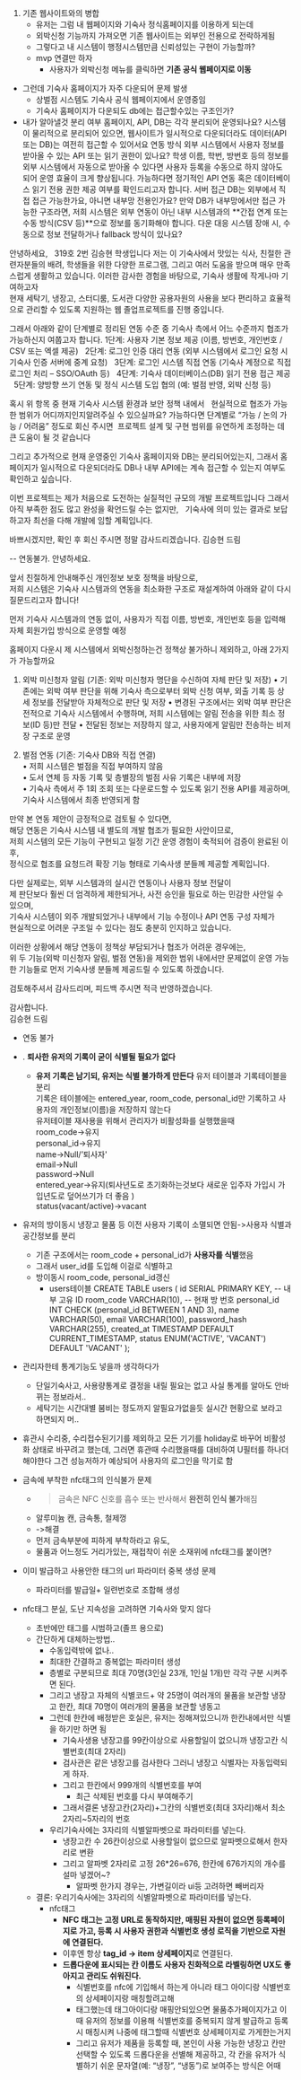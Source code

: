 1. 기존 웹사이트와의 병합
	- 유저는 그럼 내 웹페이지와 기숙사 정식홈페이지를 이용하게 되는데
	- 외박신청 기능까지 가져오면 기존 웹사이트는 외부인 전용으로 전락하게됨
	- 그렇다고 내 시스템이 행정시스템만큼 신뢰성있는 구현이 가능할까?
	- mvp 연결만 하자
		- 사용자가 외박신청 메뉴를 클릭하면 **기존 공식 웹페이지로 이동**
- 그런데 기숙사 홈페이지가 자주 다운되어 문제 발생
	- 상벌점 시스템도 기숙사 공식 웹페이지에서 운영중임
	- 기숙사 홈페이지가 다운되도 db에는 접근할수있는 구조인가?
- 내가 알아낼것
	분리 여부
		홈페이지, API, DB는 각각 분리되어 운영되나요? 시스템이 물리적으로 분리되어 있으면, 웹사이트가 일시적으로 다운되더라도 데이터(API 또는 DB)는 여전히 접근할 수 있어서요
	연동 방식
		외부 시스템에서 사용자 정보를 받아올 수 있는 API 또는 읽기 권한이 있나요? 학생 이름, 학번, 방번호 등의 정보를 외부 시스템에서 자동으로 받아올 수 있다면 사용자 등록을 수동으로 하지 않아도 되어 운영 효율이 크게 향상됩니다. 가능하다면 정기적인 API 연동 혹은 데이터베이스 읽기 전용 권한 제공 여부를 확인드리고자 합니다.
	서버 접근
		DB는 외부에서 직접 접근 가능한가요, 아니면 내부망 전용인가요?
		만약 DB가 내부망에서만 접근 가능한 구조라면, 저희 시스템은 외부 연동이 아닌 내부 시스템과의 **간접 연계 또는 수동 방식(CSV 등)**으로 정보를 동기화해야 합니다.
	다운 대응
		시스템 장애 시, 수동으로 정보 전달하거나 fallback 방식이 있나요?

안녕하세요,  
319호 2번 김승현 학생입니다
저는 이 기숙사에서 맛있는 식사, 친절한 관련자분들의 배려, 학생들을 위한 다양한 프로그램, 그리고 여러 도움을 받으며 매우 만족스럽게 생활하고 있습니다. 이러한 감사한 경험을 바탕으로, 기숙사 생활에 작게나마 기여하고자  
현재 세탁기, 냉장고, 스터디룸, 도서관 다양한 공용자원의 사용을 보다 편리하고 효율적으로 관리할 수 있도록 지원하는 웹 졸업프로젝트를 진행 중입니다.

그래서 아래와 같이 단계별로 정리된 연동 수준 중 기숙사 측에서 어느 수준까지 협조가 가능하신지 여쭙고자 합니다.
1단계: 사용자 기본 정보 제공 (이름, 방번호, 개인번호 / CSV 또는 엑셀 제공)  
2단계: 로그인 인증 대리 연동 (외부 시스템에서 로그인 요청 시 기숙사 인증 서버에 중계 요청)  
3단계: 로그인 시스템 직접 연동 (기숙사 계정으로 직접 로그인 처리 – SSO/OAuth 등)  
4단계: 기숙사 데이터베이스(DB) 읽기 전용 접근 제공  
5단계: 양방향 쓰기 연동 및 정식 시스템 도입 협의 (예: 벌점 반영, 외박 신청 등)

혹시 위 항목 중 현재 기숙사 시스템 환경과 보안 정책 내에서  
현실적으로 협조가 가능한 범위가 어디까지인지알려주실 수 있으실까요?
가능하다면 단계별로 “가능 / 논의 가능 / 어려움” 정도로 회신 주시면  프로젝트 설계 및 구현 범위를 유연하게 조정하는 데 큰 도움이 될 것 같습니다

그리고 추가적으로 현재 운영중인 기숙사 홈페이지와 DB는 분리되어있는지, 그래서 홈페이지가 일시적으로 다운되더라도 DB나 내부 API에는 계속 접근할 수 있는지 여부도 확인하고 싶습니다. 

이번 프로젝트는 제가 처음으로 도전하는 실질적인 규모의 개발 프로젝트입니다 그래서 아직 부족한 점도 많고 완성을 확언드릴 수는 없지만,  
기숙사에 의미 있는 결과로 보답하고자 최선을 다해 개발에 임할 계획입니다.

바쁘시겠지만, 확인 후 회신 주시면 정말 감사드리겠습니다.
김승현 드림

-- 연동불가.
안녕하세요.

앞서 친절하게 안내해주신 개인정보 보호 정책을 바탕으로,  
저희 시스템은 기숙사 시스템과의 연동을 최소화한 구조로 재설계하여 아래와 같이 다시 질문드리고자 합니다!

 먼저 기숙사 시스템과의 연동 없이, 사용자가 직접 이름, 방번호, 개인번호 등을 입력해 자체 회원가입 방식으로 운영할 예정

홈페이지 다운시 제 시스템에서 외박신청하는건 정책상 불가하니 제외하고, 아래 2가지가 가능할까요

1.  외박 미신청자 알림 (기존: 외박 미신청자 명단을 수신하여 자체 판단 및 저장)
• 기존에는 외박 여부 판단을 위해 기숙사 측으로부터 외박 신청 여부, 외출 기록 등 상세 정보를 전달받아 자체적으로 판단 및 저장
• 변경된 구조에서는 외박 여부 판단은 전적으로 기숙사 시스템에서 수행하며,
   저희 시스템에는 알림 전송을 위한 최소 정보(ID 등)만 전달
• 전달된 정보는 저장하지 않고, 사용자에게 알림만 전송하는 비저장 구조로 운영

2. 벌점 연동 (기존: 기숙사 DB와 직접 연결)  
• 저희 시스템은 벌점을 직접 부여하지 않음  
• 도서 연체 등 자동 기록 및 층별장의 벌점 사유 기록은 내부에 저장  
•  기숙사 측에서 주 1회 조회 또는 다운로드할 수 있도록 읽기 전용 API를 제공하며, 기숙사 시스템에서 최종 반영되게 함

만약 본 연동 제안이 긍정적으로 검토될 수 있다면,  
해당 연동은 기숙사 시스템 내 별도의 개발 협조가 필요한 사안이므로,  
저희 시스템의 모든 기능이 구현되고 일정 기간 운영 경험이 축적되어 검증이 완료된 이후,  
정식으로 협조를 요청드려 확장 기능 형태로 기숙사생 분들께 제공할 계획입니다.

다만 실제로는, 외부 시스템과의 실시간 연동이나 사용자 정보 전달이  
제 판단보다 훨씬 더 엄격하게 제한되거나, 사전 승인을 필요로 하는 민감한 사안일 수 있으며,  
기숙사 시스템이 외주 개발되었거나 내부에서 기능 수정이나 API 연동 구성 자체가  
현실적으로 어려운 구조일 수 있다는 점도 충분히 인지하고 있습니다.

이러한 상황에서 해당 연동이 정책상 부담되거나 협조가 어려운 경우에는,  
위 두 기능(외박 미신청자 알림, 벌점 연동)을 제외한 범위 내에서만
문제없이 운영 가능한 기능들로 먼저 기숙사생 분들께 제공드릴 수 있도록 하겠습니다.

검토해주셔서 감사드리며, 피드백 주시면 적극 반영하겠습니다.

감사합니다.  
김승현 드림

- 연동 불가


- . **퇴사한 유저의 기록이 굳이 식별될 필요가 없다**
	-  **유저 기록은 남기되, 유저는 식별 불가하게 만든다**
		유저 테이블과 기록테이블을 분리  
		기록은 테이블에는 entered_year, room_code, personal_id만 기록하고 사용자의 개인정보(이름)을 저장하지 않는다  
		유저테이블 재사용을 위해서 관리자가 비활성화를 실행했을때  
		room_code→유지  
		personal_id→유지  
		name→Null/’퇴사자'  
		email→Null  
		password→Null  
		entered_year→유지(퇴사년도로 초기화하는것보다 새로운 입주자 가입시 가입년도로 덮어쓰기가 더 좋음 )  
		status(vacant/active)→vacant
- 유저의 방이동시 냉장고 물품 등 이전 사용자 기록이 소멸되면 안됨->사용자 식별과 공간정보를 분리
	- 기존 구조에서는 room_code + personal_id가 **사용자를 식별**했음
	- 그래서 user_id를 도입해 이걸로 식별하고
	- 방이동시 room_code, personal_id갱신
		- users테이블
			CREATE TABLE users (
			  id SERIAL PRIMARY KEY,                      -- 내부 고유 ID
			  room_code VARCHAR(10),                     -- 현재 방 번호
			  personal_id INT CHECK (personal_id BETWEEN 1 AND 3),
			  name VARCHAR(50),
			  email VARCHAR(100),
			  password_hash VARCHAR(255),
			  created_at TIMESTAMP DEFAULT CURRENT_TIMESTAMP,
			  status ENUM('ACTIVE', 'VACANT') DEFAULT 'VACANT'
			);
- 관리자한테 통계기능도 넣을까 생각하다가
	- 단일기숙사고, 사용량통계로 결정을 내릴 필요는 없고 사실 통계를 알아도 안바뀌는 정보라서..
	- 세탁기는 시간대별 붐비는 정도까지 알필요가없을듯 실시간 현황으로 보라고 하면되지 머..
- 휴관시 수리중, 수리접수된기기를 제외하고 모든 기기를 holiday로 바꾸어 비활성화 상태로 바꾸려고 했는데, 그러면 휴관때 수리했을때를 대비하여 U필터를 하나더 해야한다 그건 성능저하가 예상되어 사용자의 로그인을 막기로 함


- 금속에 부착한 nfc태그의 인식불가 문제
	- > 금속은 NFC 신호를 흡수 또는 반사해서 **완전히 인식 불가**해짐
	- 알루미늄 캔, 금속통, 철제껑
	- ->해결
	- 먼저 금속부분에 피하게 부착하라고 유도,
	- 물품과 어느정도 거리가있는, 재접착이 쉬운 소재위에 nfc태그를 붙이면?
- 이미 발급하고 사용안한 태그의 url 파라미터 중복 생성 문제
	- 파라미터를 발급일+ 일련번호로 조합해 생성
- nfc태그 분실, 도난 지속성을 고려하면 기숙사와 맞지 않다
	- 초반에만 태그를 시범하고(졸프 용으로)
	- 간단하게 대체하는방법..
		- 수동입력밖에 없나..
		- 최대한 간결하고 중복없는 파라미터 생성
		- 층별로 구분되므로 최대 70명(3인실 23개, 1인실 1개)만 각각 구분 시켜주면 된다.
		- 그리고 냉장고 자체의 식별코드+ 약 25명이 여러개의 물품을 보관할 냉장고 한칸, 최대 70명이 여러개의 물품을 보관할 냉동고 
		- 그런데 한칸에 배정받은 호실은, 유저는 정해져있으니까 한칸내에서만 식별을 하기만 하면 됨  
			- 기숙사생용 냉장고를 99칸이상으로 사용할일이 없으니까 냉장고칸 식별번호(최대 2자리)
			- 검사관은 같은 냉장고를 검사한다 그러니 냉장고 식별자는 자동입력되게 하자.
			- 그리고 한칸에서 999개의 식별번호를 부여
				- 최근 삭제된 번호를 다시 부여해주기
			- 그래서결론 냉장고칸(2자리)+그칸의 식별번호(최대 3자리)해서 최소 2자리~5자리의 번호
		- 우리기숙사에는 3자리의 식별알파벳으로 파라미터를 넣는다.
			- 냉장고칸 수 26칸이상으로 사용할일이 없으므로 알파벳으로해서 한자리로 변환
			- 그리고 알파벳 2자리로 고정 26\*26=676, 한칸에 676가지의 개수를 설마 넣겠어~?
				- 알파벳 한가지 경우는, 가변길이라 ui등 고려하면 빼버리자
	- 결론: 우리기숙사에는 3자리의 식별알파벳으로 파라미터를 넣는다.
		- nfc태그
			-  **NFC 태그는 고정 URL로 동작하지만, 매핑된 자원이 없으면 등록페이지로 가고, 등록 시 사용자 권한과 식별번호 생성 로직을 기반으로 자원에 연결된다.**
			- 이후엔 항상 **tag_id → item 상세페이지**로 연결된다.
			- **드롭다운에 표시되는 칸 이름도 사용자 친화적으로 라벨링하면 UX도 좋아지고 관리도 쉬워진다.**
				- 식별번호를 nfc에 기입해서 하는게 아니라 태그 아이디랑 식별번호의 상세페이지랑 매칭할려고해
				- 태그했는데 태그아이디랑 매핑안되있으면 물품추가페이지가고 이때 유저의 정보를 이용해 식별번호를 중복되지 않게 발급하고 등록시 매칭시켜 나중에 태그할때 식별번호 상세페이지로 가게한는거지
				- 그리고 유저가 제품을 등록할 때, 본인이 사용 가능한 냉장고 칸만 선택할 수 있도록 드롭다운을 선별해 제공하고, 각 칸을 유저가 식별하기 쉬운 문자열(예: “냉장”, “냉동”)로 보여주는 방식은 어때